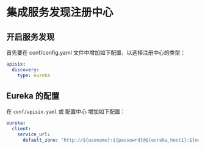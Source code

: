 <!--
#
# Licensed to the Apache Software Foundation (ASF) under one or more
# contributor license agreements.  See the NOTICE file distributed with
# this work for additional information regarding copyright ownership.
# The ASF licenses this file to You under the Apache License, Version 2.0
# (the "License"); you may not use this file except in compliance with
# the License.  You may obtain a copy of the License at
#
#     http://www.apache.org/licenses/LICENSE-2.0
#
# Unless required by applicable law or agreed to in writing, software
# distributed under the License is distributed on an "AS IS" BASIS,
# WITHOUT WARRANTIES OR CONDITIONS OF ANY KIND, either express or implied.
# See the License for the specific language governing permissions and
# limitations under the License.
#
-->

# 集成服务发现注册中心

## 开启服务发现

首先要在 conf/config.yaml 文件中增加如下配置，以选择注册中心的类型：

```yaml
apisix:
  discovery:
    type: eureka
```

## Eureka 的配置

在 `conf/apisix.yaml` 或 配置中心 增加如下配置：

```yaml
eureka:
  client:
    service_url:
      default_zone: "http://${usename}:${passowrd}@${eureka_host1}:${eureka_port1}/eureka/,http://${usename}:${passowrd}@${eureka_host2}:${eureka_port2}/eureka/"
```

